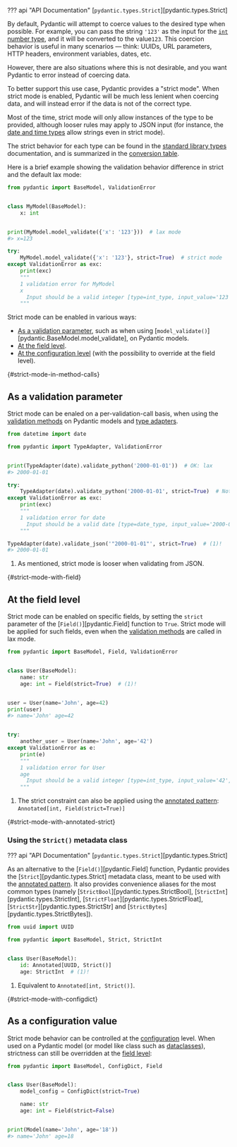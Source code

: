 ??? api "API Documentation"
    [`pydantic.types.Strict`][pydantic.types.Strict]<br>

By default, Pydantic will attempt to coerce values to the desired type when possible.
For example, you can pass the string `'123'` as the input for the [`int` number type](../api/standard_library_types.md#integers),
and it will be converted to the value`123`.
This coercion behavior is useful in many scenarios — think: UUIDs, URL parameters, HTTP headers, environment variables,
dates, etc.

However, there are also situations where this is not desirable, and you want Pydantic to error instead of coercing data.

To better support this use case, Pydantic provides a "strict mode". When strict mode is enabled, Pydantic will be much
less lenient when coercing data, and will instead error if the data is not of the correct type.

Most of the time, strict mode will only allow instances of the type to be provided, although looser rules may apply
to JSON input (for instance, the [date and time types](../api/standard_library_types.md#date-and-time-types) allow strings
even in strict mode).

The strict behavior for each type can be found in the [standard library types](../api/standard_library_types.md) documentation,
and is summarized in the [conversion table](./conversion_table.md).

Here is a brief example showing the validation behavior difference in strict and the default lax mode:

```python
from pydantic import BaseModel, ValidationError


class MyModel(BaseModel):
    x: int


print(MyModel.model_validate({'x': '123'}))  # lax mode
#> x=123

try:
    MyModel.model_validate({'x': '123'}, strict=True)  # strict mode
except ValidationError as exc:
    print(exc)
    """
    1 validation error for MyModel
    x
      Input should be a valid integer [type=int_type, input_value='123', input_type=str]
    """
```

Strict mode can be enabled in various ways:

* [As a validation parameter](#as-a-validation-parameter), such as when using [`model_validate()`][pydantic.BaseModel.model_validate],
  on Pydantic models.
* [At the field level](#at-the-field-level).
* [At the configuration level](#as-a-configuration-value) (with the possibility to override at the field level).

<!-- old anchor added for backwards compatibility -->
<!-- markdownlint-disable-next-line no-empty-links -->
[](){#strict-mode-in-method-calls}
## As a validation parameter

Strict mode can be enaled on a per-validation-call basis, when using the [validation methods](./models.md#validating-data)
on Pydantic models and [type adapters](./type_adapter.md).

```python
from datetime import date

from pydantic import TypeAdapter, ValidationError


print(TypeAdapter(date).validate_python('2000-01-01'))  # OK: lax
#> 2000-01-01

try:
    TypeAdapter(date).validate_python('2000-01-01', strict=True)  # Not OK: strict
except ValidationError as exc:
    print(exc)
    """
    1 validation error for date
      Input should be a valid date [type=date_type, input_value='2000-01-01', input_type=str]
    """

TypeAdapter(date).validate_json('"2000-01-01"', strict=True)  # (1)!
#> 2000-01-01
```

1. As mentioned, strict mode is looser when validating from JSON.

<!-- old anchor added for backwards compatibility -->
<!-- markdownlint-disable-next-line no-empty-links -->
[](){#strict-mode-with-field}
## At the field level

Strict mode can be enabled on specific fields, by setting the `strict` parameter of the
[`Field()`][pydantic.Field] function to `True`. Strict mode will be applied for such fields,
even when the [validation methods](./models.md#validating-data) are called in lax mode.


```python
from pydantic import BaseModel, Field, ValidationError


class User(BaseModel):
    name: str
    age: int = Field(strict=True)  # (1)!


user = User(name='John', age=42)
print(user)
#> name='John' age=42


try:
    another_user = User(name='John', age='42')
except ValidationError as e:
    print(e)
    """
    1 validation error for User
    age
      Input should be a valid integer [type=int_type, input_value='42', input_type=str]
    """
```

1. The strict constraint can also be applied using the [annotated pattern](./fields.md#the-annotated-pattern):
   `Annotated[int, Field(strict=True)]`

<!-- old anchor added for backwards compatibility -->
<!-- markdownlint-disable-next-line no-empty-links -->
[](){#strict-mode-with-annotated-strict}
### Using the `Strict()` metadata class

??? api "API Documentation"
    [`pydantic.types.Strict`][pydantic.types.Strict]<br>

As an alternative to the [`Field()`][pydantic.Field] function, Pydantic provides the [`Strict`][pydantic.types.Strict]
metadata class, meant to be used with the [annotated pattern](./fields.md#the-annotated-pattern). It also provides
convenience aliases for the most common types (namely [`StrictBool`][pydantic.types.StrictBool],
[`StrictInt`][pydantic.types.StrictInt], [`StrictFloat`][pydantic.types.StrictFloat], [`StrictStr`][pydantic.types.StrictStr]
and [`StrictBytes`][pydantic.types.StrictBytes]).

```python
from uuid import UUID

from pydantic import BaseModel, Strict, StrictInt


class User(BaseModel):
    id: Annotated[UUID, Strict()]
    age: StrictInt  # (1)!
```

1. Equivalent to `Annotated[int, Strict()]`.

<!-- old anchor added for backwards compatibility -->
<!-- markdownlint-disable-next-line no-empty-links -->
[](){#strict-mode-with-configdict}
## As a configuration value

Strict mode behavior can be controlled at the [configuration](./config.md) level. When used on
a Pydantic model (or model like class such as [dataclasses](./dataclasses.md)), strictness can still
be overridden at the [field level](#at-the-field-level):

```python
from pydantic import BaseModel, ConfigDict, Field


class User(BaseModel):
    model_config = ConfigDict(strict=True)

    name: str
    age: int = Field(strict=False)


print(Model(name='John', age='18'))
#> name='John' age=18
```
